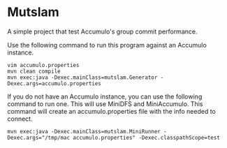 Mutslam
=======

A simple project that test Accumulo's group commit performance.  

Use the following command to run this program against an Accumulo instance.

```
vim accumulo.properties
mvn clean compile
mvn exec:java -Dexec.mainClass=mutslam.Generator -Dexec.args=accumulo.properties
```

If you do not have an Accumulo instance, you can use the following command to
run one.  This will use MiniDFS and MiniAccumulo.  This command will create an
accumulo.properties file with the info needed to connect.

```
mvn exec:java -Dexec.mainClass=mutslam.MiniRunner -Dexec.args="/tmp/mac accumulo.properties" -Dexec.classpathScope=test
```
